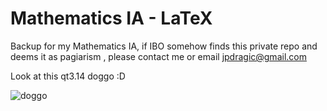 # Mathematics IA - LaTeX
Backup for my Mathematics IA, if IBO somehow finds this private repo and deems it as pagiarism , please contact me or email jpdragic@gmail.com

Look at this qt3.14 doggo :D


![doggo](https://i.imgur.com/SJxwWFg.jpg)
